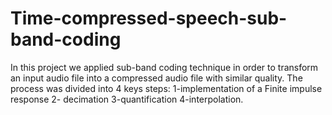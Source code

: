 # Time-compressed-speech-sub-band-coding

In this project we applied sub-band coding technique in order to transform an input audio file into a compressed audio file with similar quality. The process was divided into 4 keys steps: 1-implementation of a Finite impulse response 2- decimation 3-quantification 4-interpolation.

